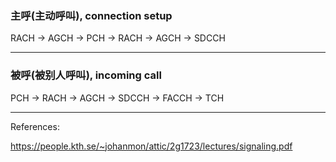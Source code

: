 ### 主呼(主动呼叫), connection setup

RACH -> AGCH -> PCH -> RACH -> AGCH -> SDCCH

___

### 被呼(被别人呼叫), incoming call

PCH -> RACH -> AGCH -> SDCCH -> FACCH -> TCH

___

References:

https://people.kth.se/~johanmon/attic/2g1723/lectures/signaling.pdf
